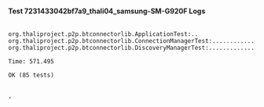 #### Test 7231433042bf7a9_thali04_samsung-SM-G920F Logs


```

org.thaliproject.p2p.btconnectorlib.ApplicationTest:..
org.thaliproject.p2p.btconnectorlib.ConnectionManagerTest:..........................
org.thaliproject.p2p.btconnectorlib.DiscoveryManagerTest:................................................

Time: 571.495

OK (85 tests)


,
```
